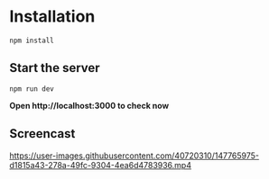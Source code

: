 # Installation
```
npm install
```
## Start the server
```
npm run dev
```


**Open http://localhost:3000 to check now**

## Screencast




https://user-images.githubusercontent.com/40720310/147765975-d1815a43-278a-49fc-9304-4ea6d4783936.mp4




